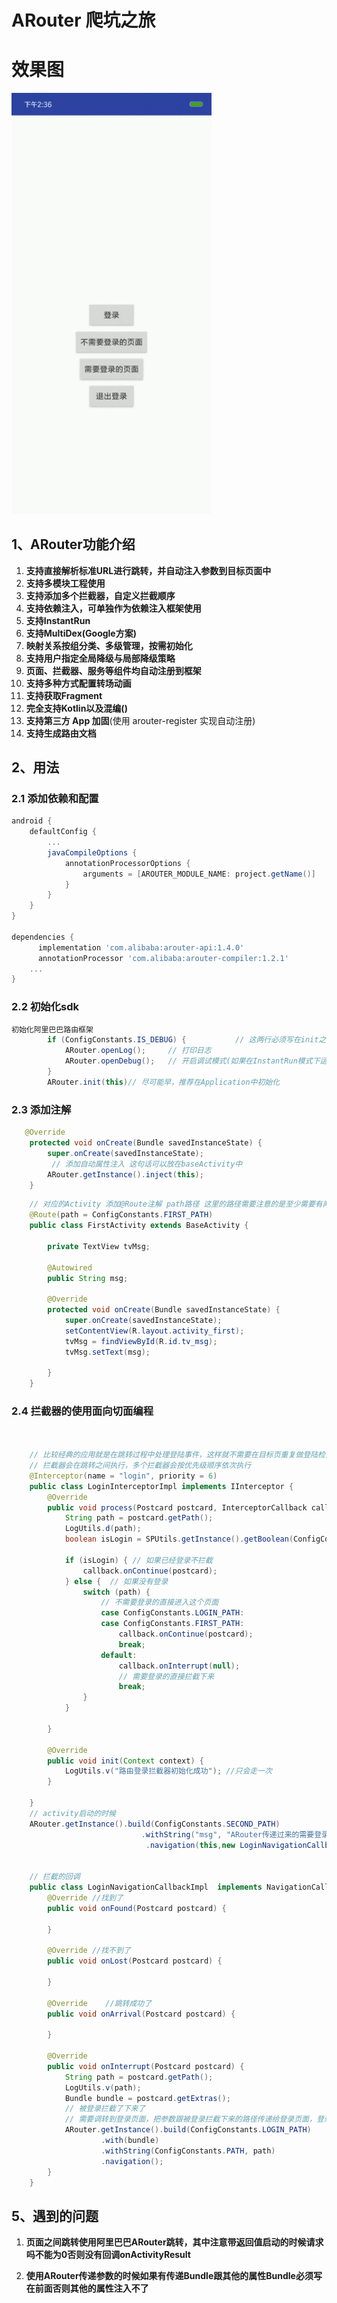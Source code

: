 
# ARouter 爬坑之旅


# 效果图
<img src="icon.gif" width="320px"/>

## 1、ARouter功能介绍
1. **支持直接解析标准URL进行跳转，并自动注入参数到目标页面中**
2. **支持多模块工程使用**
3. **支持添加多个拦截器，自定义拦截顺序**
4. **支持依赖注入，可单独作为依赖注入框架使用**
5. **支持InstantRun**
6. **支持MultiDex(Google方案)**
7. **映射关系按组分类、多级管理，按需初始化**
8. **支持用户指定全局降级与局部降级策略**
9. **页面、拦截器、服务等组件均自动注册到框架**
10. **支持多种方式配置转场动画**
11. **支持获取Fragment**
12. **完全支持Kotlin以及混编()**
13. **支持第三方 App 加固**(使用 arouter-register 实现自动注册)
14. **支持生成路由文档**

## 2、用法
### 2.1 添加依赖和配置
```gradle
android {
    defaultConfig {
        ...
        javaCompileOptions {
            annotationProcessorOptions {
                arguments = [AROUTER_MODULE_NAME: project.getName()]
            }
        }
    }
}

dependencies {
      implementation 'com.alibaba:arouter-api:1.4.0'
      annotationProcessor 'com.alibaba:arouter-compiler:1.2.1'
    ...
}
```

### 2.2 初始化sdk
```java
初始化阿里巴巴路由框架
        if (ConfigConstants.IS_DEBUG) {           // 这两行必须写在init之前，否则这些配置在init过程中将无效
            ARouter.openLog();     // 打印日志
            ARouter.openDebug();   // 开启调试模式(如果在InstantRun模式下运行，必须开启调试模式！线上版本需要关闭,否则有安全风险)
        }
        ARouter.init(this)// 尽可能早，推荐在Application中初始化
```


### 2.3 添加注解
```java
   @Override
    protected void onCreate(Bundle savedInstanceState) {
        super.onCreate(savedInstanceState);
         // 添加自动属性注入 这句话可以放在baseActivity中
        ARouter.getInstance().inject(this);
    }
```
```java
    // 对应的Activity 添加@Route注解 path路径 这里的路径需要注意的是至少需要有两级，/xx/xx
    @Route(path = ConfigConstants.FIRST_PATH)
    public class FirstActivity extends BaseActivity {
    
        private TextView tvMsg;
    
        @Autowired
        public String msg;
    
        @Override
        protected void onCreate(Bundle savedInstanceState) {
            super.onCreate(savedInstanceState);
            setContentView(R.layout.activity_first);
            tvMsg = findViewById(R.id.tv_msg);
            tvMsg.setText(msg);
    
        }
    }
```
### 2.4 拦截器的使用面向切面编程
```java


    // 比较经典的应用就是在跳转过程中处理登陆事件，这样就不需要在目标页重复做登陆检查
    // 拦截器会在跳转之间执行，多个拦截器会按优先级顺序依次执行    
    @Interceptor(name = "login", priority = 6)
    public class LoginInterceptorImpl implements IInterceptor {
        @Override
        public void process(Postcard postcard, InterceptorCallback callback) {
            String path = postcard.getPath();
            LogUtils.d(path);
            boolean isLogin = SPUtils.getInstance().getBoolean(ConfigConstants.SP_IS_LOGIN, false);
    
            if (isLogin) { // 如果已经登录不拦截
                callback.onContinue(postcard);
            } else {  // 如果没有登录
                switch (path) {
                    // 不需要登录的直接进入这个页面
                    case ConfigConstants.LOGIN_PATH:
                    case ConfigConstants.FIRST_PATH:
                        callback.onContinue(postcard);
                        break;
                    default:
                        callback.onInterrupt(null);
                        // 需要登录的直接拦截下来
                        break;
                }
            }
    
        }
    
        @Override
        public void init(Context context) {
            LogUtils.v("路由登录拦截器初始化成功"); //只会走一次
        }
    
    }
    // activity启动的时候
    ARouter.getInstance().build(ConfigConstants.SECOND_PATH)
                             .withString("msg", "ARouter传递过来的需要登录的参数msg")
                              .navigation(this,new LoginNavigationCallbackImpl()); // 第二个参数是路由跳转的回调
         
     
    // 拦截的回调
    public class LoginNavigationCallbackImpl  implements NavigationCallback{
        @Override //找到了
        public void onFound(Postcard postcard) {
    
        }
    
        @Override //找不到了
        public void onLost(Postcard postcard) {
    
        }
    
        @Override    //跳转成功了
        public void onArrival(Postcard postcard) {
    
        }
    
        @Override
        public void onInterrupt(Postcard postcard) {
            String path = postcard.getPath();
            LogUtils.v(path);
            Bundle bundle = postcard.getExtras();
            // 被登录拦截了下来了 
            // 需要调转到登录页面，把参数跟被登录拦截下来的路径传递给登录页面，登录成功后再进行跳转被拦截的页面
            ARouter.getInstance().build(ConfigConstants.LOGIN_PATH)
                    .with(bundle)
                    .withString(ConfigConstants.PATH, path)
                    .navigation();
        }
    }


```

## 5、遇到的问题

1. **页面之间跳转使用阿里巴巴ARouter跳转，其中注意带返回值启动的时候请求吗不能为0否则没有回调onActivityResult**

2. **使用ARouter传递参数的时候如果有传递Bundle跟其他的属性Bundle必须写在前面否则其他的属性注入不了**




